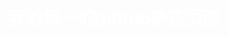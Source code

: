 <html>
<head>
<style>
.lqw {
font-sise:14px;
text-align:center;
color:#fff;
}
</style>
</head>
<body>
<h1 class="lqw">我的第一的github静态页面</h1>
</body>
</html>
